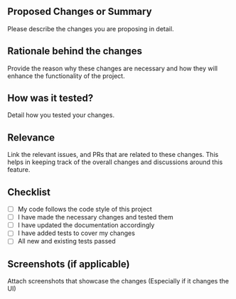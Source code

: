 ## Proposed Changes or Summary

Please describe the changes you are proposing in detail.

## Rationale behind the changes

Provide the reason why these changes are necessary and how they will enhance the functionality of the project.

## How was it tested?

Detail how you tested your changes. 

## Relevance

Link the relevant issues, and PRs that are related to these changes. This helps in keeping track of the overall changes and discussions around this feature.

## Checklist
- [ ] My code follows the code style of this project
- [ ] I have made the necessary changes and tested them
- [ ] I have updated the documentation accordingly
- [ ] I have added tests to cover my changes
- [ ] All new and existing tests passed

## Screenshots (if applicable)

Attach screenshots that showcase the changes (Especially if it changes the UI)

